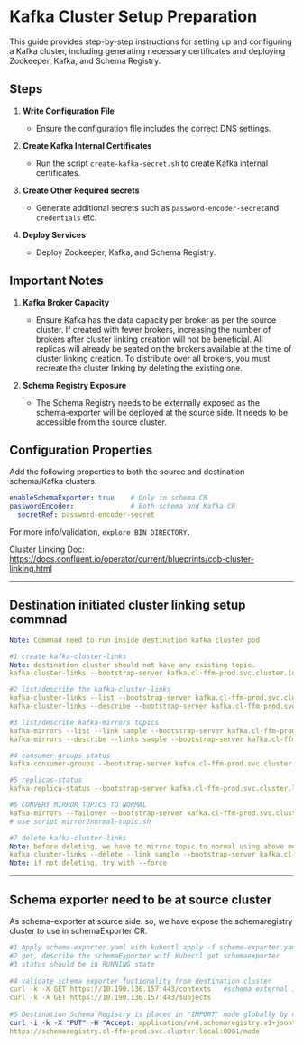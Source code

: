 # Kafka Cluster Setup Preparation

This guide provides step-by-step instructions for setting up and configuring a Kafka cluster, including generating necessary certificates and deploying Zookeeper, Kafka, and Schema Registry.

## Steps

1. **Write Configuration File**
   - Ensure the configuration file includes the correct DNS settings.

2. **Create Kafka Internal Certificates**
   - Run the script `create-kafka-secret.sh` to create Kafka internal certificates.

3. **Create Other Required secrets**
   - Generate additional secrets such as `password-encoder-secret`and `credentials` etc.

4. **Deploy Services**
   - Deploy Zookeeper, Kafka, and Schema Registry.

## Important Notes

1. **Kafka Broker Capacity**
   - Ensure Kafka has the data capacity per broker as per the source cluster. If created with fewer brokers, increasing the number of brokers after cluster linking creation will not be beneficial. All replicas will already be seated on the brokers available at the time of cluster linking creation. To distribute over all brokers, you must recreate the cluster linking by deleting the existing one.

2. **Schema Registry Exposure**
   - The Schema Registry needs to be externally exposed as the schema-exporter will be deployed at the source side. It needs to be accessible from the source cluster.

## Configuration Properties

Add the following properties to both the source and destination schema/Kafka clusters:

```yaml
enableSchemaExporter: true    # Only in schema CR
passwordEncoder:              # Both schema and Kafka CR
  secretRef: password-encoder-secret
```

 
For more info/validation, `explore BIN DIRECTORY.`

Cluster Linking Doc: https://docs.confluent.io/operator/current/blueprints/cob-cluster-linking.html

---
## Destination initiated cluster linking setup commnad
 ```yaml
Note: Commnad need to run inside destination kafka cluster pod

#1 create kafka-cluster-links
Note: destination cluster should not have any existing topic.
kafka-cluster-links --bootstrap-server kafka.cl-ffm-prod.svc.cluster.local:9071 --create --link sample --command-config /tmp/destination.properties --config-file /tmp/source.properties  --consumer-group-filters-json-file /tmp/consumer.offset.sync.json --topic-filters-json-file /tmp/topic-filters.json --acl-filters-json-file /tmp/acls-filters.json
 
#2 list/describe the kafka-cluster-links
kafka-cluster-links --list --bootstrap-server kafka.cl-ffm-prod.svc.cluster.local:9071 --command-config /tmp/destination.properties
kafka-cluster-links --describe --bootstrap-server kafka.cl-ffm-prod.svc.cluster.local:9071 --command-config /tmp/destination.properties
 
#3 list/describe kafka-mirrors topics
kafka-mirrors --list --link sample --bootstrap-server kafka.cl-ffm-prod.svc.cluster.local:9071 --command-config /tmp/destination.properties
kafka-mirrors --describe --links sample --bootstrap-server kafka.cl-ffm-prod.svc.cluster.local:9071 --command-config /tmp/destination.properties
 
#4 consumer-groups status
kafka-consumer-groups --bootstrap-server kafka.cl-ffm-prod.svc.cluster.local:9071 --describe --command-config /tmp/destination.properties --all-groups
 
#5 replicas-status
kafka-replica-status --bootstrap-server kafka.cl-ffm-prod.svc.cluster.local:9071 --admin.config /tmp/destination.properties
 
#6 CONVERT MIRROR TOPICS TO NORMAL
kafka-mirrors --failover --bootstrap-server kafka.cl-ffm-prod.svc.cluster.local:9071 --command-config /tmp/destination.roperties --topics topicName
# use script mirror2normal-topic.sh
 
#7 delete kafka-cluster-links
Note: before deleting, we have to mirror topic to normal using above method
kafka-cluster-links --delete --link sample --bootstrap-server kafka.cl-ffm-prod.svc.cluster.local:9071 --command-config /tmp/destination.properties
Note: if not deleting, try with --force
 ```
---

## Schema exporter need to be at source cluster
 
As schema-exporter at source side. so, we have expose the schemaregistry cluster to use in schemaExporter CR.
```yaml
#1 Apply scheme-exporter.yaml with kubectl apply -f scheme-exporter.yaml
#2 get, describe the schemaExporter with kubectl get schemaexporter
#3 status should be in RUNNING state
 
#4 validate schema exporter fuctionality from destination cluster
curl -k -X GET https://10.190.136.157:443/contexts   #schema external ip
curl -k -X GET https://10.190.136.157:443/subjects
 
#5 Destination Schema Registry is placed in "IMPORT" mode globally by default via schema exporter, So you need to update the mode to "READWRITE" at global level
curl -i -k -X "PUT" -H "Accept: application/vnd.schemaregistry.v1+json" -H "Content-Type: application/vnd.schemaregistry.v1+json" -d '{"mode":"READWRITE"}'
https://schemaregistry.cl-ffm-prod.svc.cluster.local:8081/mode
 ```
